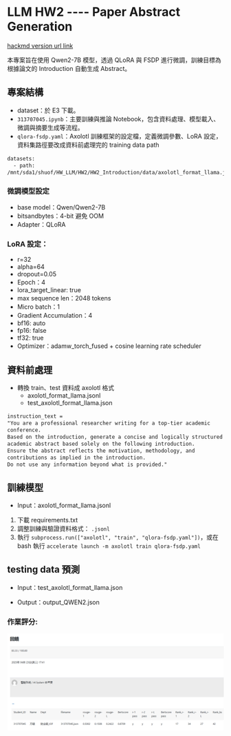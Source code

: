 # LLM HW2 ---- Paper Abstract Generation

[hackmd version url link](https://hackmd.io/@41eOHZkcS3y8iYNWvrdBig/HJcYteWCkg)

本專案旨在使用 Qwen2-7B 模型，透過 QLoRA 與 FSDP 進行微調，訓練目標為根據論文的 Introduction 自動生成 Abstract。

## 專案結構
- dataset：於 E3 下載。
- `313707045.ipynb`：主要訓練與推論 Notebook，包含資料處理、模型載入、微調與摘要生成等流程。
- `qlora-fsdp.yaml`：Axolotl 訓練框架的設定檔，定義微調參數、LoRA 設定，資料集路徑要改成資料前處理完的 training data path
```
datasets:
  - path: /mnt/sda1/shuof/HW_LLM/HW2/HW2_Introduction/data/axolotl_format_llama.jsonl
```

### 微調模型設定
- base model：Qwen/Qwen2-7B
- bitsandbytes：4-bit 避免 OOM
- Adapter：QLoRA

### LoRA 設定：
- r=32
- alpha=64
- dropout=0.05
- Epoch：4
- lora_target_linear: true
- max sequence len：2048 tokens
- Micro batch：1
- Gradient Accumulation：4
- bf16: auto
- fp16: false
- tf32: true
- Optimizer：adamw_torch_fused + cosine learning rate scheduler

## 資料前處理
- 轉換 train、test 資料成 axolotl 格式
    - axolotl_format_llama.jsonl
    - test_axolotl_format_llama.json
```
instruction_text = 
"You are a professional researcher writing for a top-tier academic conference.
Based on the introduction, generate a concise and logically structured academic abstract based solely on the following introduction.
Ensure the abstract reflects the motivation, methodology, and contributions as implied in the introduction.
Do not use any information beyond what is provided."
```

## 訓練模型
- Input：axolotl_format_llama.jsonl

1. 下載 requirements.txt
2. 調整訓練與驗證資料格式： `.jsonl`
3. 執行 `subprocess.run(["axolotl", "train", "qlora-fsdp.yaml"])`，或在 bash 執行 `accelerate launch -m axolotl train qlora-fsdp.yaml`

## testing data 預測
- Input：test_axolotl_format_llama.json

- Output：output_QWEN2.json

### 作業評分: 
[![Scoring](competetion_result.png)](GAI_HW2_LoRA/competetion_result.png)

